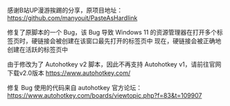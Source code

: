感谢B站UP漫游挨踢的分享，原项目地址：
https://github.com/manyouit/PasteAsHardlink

修复了原脚本的一个 Bug，该 Bug 导致 Windows 11 的资源管理器在打开多个标签页时，硬链接会被创建在该窗口最先打开的标签页中
现在，硬链接会被正确地创建在活跃的标签页中

由于修改为了 Autohotkey v2 脚本，因此不再支持 Autohotkey v1，请前往官网下载v2.0版本
https://www.autohotkey.com/

修复 Bug 使用的代码来自 autohotkey 官方论坛：
https://www.autohotkey.com/boards/viewtopic.php?f=83&t=109907
